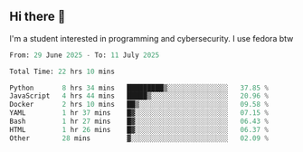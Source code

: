 ## Hi there 👋

I'm a student interested in programming and cybersecurity. I use fedora btw
<!--START_SECTION:waka-->

```python
From: 29 June 2025 - To: 11 July 2025

Total Time: 22 hrs 10 mins

Python       8 hrs 34 mins   █████████▒░░░░░░░░░░░░░░░   37.85 %
JavaScript   4 hrs 44 mins   █████▒░░░░░░░░░░░░░░░░░░░   20.96 %
Docker       2 hrs 10 mins   ██▒░░░░░░░░░░░░░░░░░░░░░░   09.58 %
YAML         1 hr 37 mins    █▓░░░░░░░░░░░░░░░░░░░░░░░   07.15 %
Bash         1 hr 27 mins    █▓░░░░░░░░░░░░░░░░░░░░░░░   06.43 %
HTML         1 hr 26 mins    █▓░░░░░░░░░░░░░░░░░░░░░░░   06.37 %
Other        28 mins         ▓░░░░░░░░░░░░░░░░░░░░░░░░   02.09 %
```

<!--END_SECTION:waka-->
